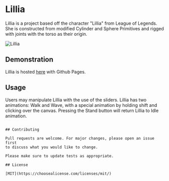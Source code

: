 # Lillia

Lillia is a project based off the character "Lillia" from League of Legends. She is constructed from modified Cylinder and Sphere Primitives and rigged with joints with the torso as their origin. 

![Lillia](https://user-images.githubusercontent.com/63087715/234763165-9c78390a-ade1-4bf9-9f71-f89cedebf42b.gif)

## Demonstration

Lillia is hosted [here](https://jameskohls.github.io/Lillia/) with Github Pages.


## Usage

Users may manipulate Lillia with the use of the sliders. Lillia has two animations: Walk and Wave, with a special animation by holding shift and clicking over the canvas. Pressing the Stand button will return Lillia to Idle animation.
```

## Contributing

Pull requests are welcome. For major changes, please open an issue first
to discuss what you would like to change.

Please make sure to update tests as appropriate.

## License

[MIT](https://choosealicense.com/licenses/mit/)
